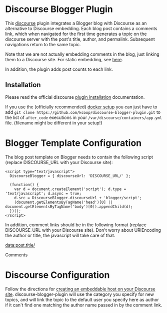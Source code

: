 Discourse Blogger Plugin
========================

This [discourse](http://www.discourse.org/) plugin integrates a Blogger blog with Discourse as an alternative to Discourse
embedding. Each blog post contains a comments link, which when navigated for the first time generates a topic on the discourse
server with the post's title, author, and permalink. Subsequent navigations return to the same topic.

Note that we are not actually embedding comments in the blog, just linking them to a Discourse site. For static embedding, see [here](https://meta.discourse.org/t/embedding-discourse-comments-via-javascript/31963).

In addition, the plugin adds post counts to each link.

## Installation

Please read the official discourse [plugin installation](https://meta.discourse.org/t/install-a-plugin/19157)
documentation.

If you use the (officially recommended) [docker setup](https://github.com/discourse/discourse/blob/master/docs/INSTALL.md)
you can just have to add `git clone https://github.com/kcoop/discourse-blogger-plugin.git`
to the list of `after_code` executions in your `/var/discourse/containers/app.yml`
file. (filename might be different in your setup!)

# Blogger Template Configuration

The blog post template on Blogger needs to contain the following script (replace DISCOURSE_URL with your Discourse site):

    <script type="text/javascript">
      DiscourseBlogger = { discourseUrl: 'DISCOURSE_URL/' };

      (function() {
        var d = document.createElement('script'); d.type = 'text/javascript'; d.async = true;
        d.src = DiscourseBlogger.discourseUrl + 'blogger/script';
        (document.getElementsByTagName('head')[0] || document.getElementsByTagName('body')[0]).appendChild(d);
      })();
    </script>

In addition, comment links should be in the following format (replace DISCOURSE_URL with your Discourse site). Don't worry about
URIEncoding the author or title, the javascript will take care of that.

<a class='comment-link' expr:href='&quot;DISCOURSE_URL/blogger/topic?author=&quot; + data:post.author + &quot;&amp;pl=&quot; + data:post.url + &quot;&amp;nojs=y&amp;title=&quot; + data:post.title' target='_blank'>

<span class='hidden-title-holder' style='display:none'><data:post.title/></span>

Comments</a>

# Discourse Configuration

Follow the directions for [creating an embeddable host on your Discourse site](https://meta.discourse.org/t/embedding-discourse-comments-via-javascript/31963).
discourse-blogger-plugin will use the category you specify for new topics, and will link the topic to the default user you specify here as author if it
can't find one matching the author name passed in by the comment link.




